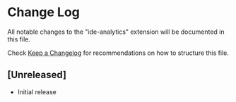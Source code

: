 # Change Log

All notable changes to the "ide-analytics" extension will be documented in this file.

Check [Keep a Changelog](http://keepachangelog.com/) for recommendations on how to structure this file.

## [Unreleased]

- Initial release